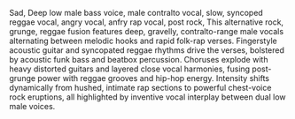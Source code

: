 Sad, Deep low male bass voice,  male contralto vocal,  slow,  syncoped reggae vocal, angry vocal, anfry rap vocal, post rock, This alternative rock, grunge, reggae fusion features deep, gravelly, contralto-range male vocals alternating between melodic hooks and rapid folk-rap verses. Fingerstyle acoustic guitar and syncopated reggae rhythms drive the verses, bolstered by acoustic funk bass and beatbox percussion. Choruses explode with heavy distorted guitars and layered close vocal harmonies, fusing post-grunge power with reggae grooves and hip-hop energy. Intensity shifts dynamically from hushed, intimate rap sections to powerful chest-voice rock eruptions, all highlighted by inventive vocal interplay between dual low male voices.